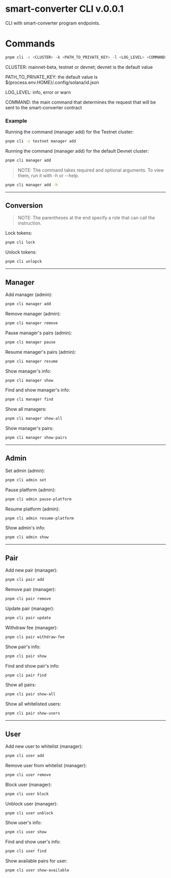 # smart-converter CLI v.0.0.1

CLI with smart-converter program endpoints.

# Commands

```bash
pnpm cli -c <CLUSTER> -k <PATH_TO_PRIVATE_KEY> -l <LOG_LEVEL> <COMMAND>
```

CLUSTER: mainnet-beta, testnet or devnet; devnet is the default value

PATH_TO_PRIVATE_KEY: the default value is ${process.env.HOME}/.config/solana/id.json

LOG_LEVEL: info, error or warn

COMMAND: the main command that determines the request that will be sent to the smart-converter contract

### Example

Running the command (manager add) for the Testnet cluster:

```bash
pnpm cli -c testnet manager add
```

Running the command (manager add) for the default Devnet cluster:

```bash
pnpm cli manager add
```

> NOTE: The command takes required and optional arguments. To view them, run it with -h or --help.

```bash
pnpm cli manager add -h
```

-------------------------------------------------------
Conversion
-------------------------------------------------------

> NOTE: The parentheses at the end specify a role that can call the instruction.

Lock tokens:

```bash
pnpm cli lock
```

Unlock tokens:

```bash
pnpm cli unlopck
```

-------------------------------------------------------
Manager
-------------------------------------------------------

Add manager (admin):

```bash
pnpm cli manager add
```

Remove manager (admin):

```bash
pnpm cli manager remove
```

Pause manager's pairs (admin):

```bash
pnpm cli manager pause
```

Resume manager's pairs (admin):

```bash
pnpm cli manager resume
```

Show manager's info:

```bash
pnpm cli manager show
```

Find and show manager's info:

```bash
pnpm cli manager find
```

Show all managers:

```bash
pnpm cli manager show-all
```

Show manager's pairs:

```bash
pnpm cli manager show-pairs
```

-------------------------------------------------------
Admin
-------------------------------------------------------

Set admin (admin):

```bash
pnpm cli admin set
```

Pause platform (admin):

```bash
pnpm cli admin pause-platform
```

Resume platform (admin):

```bash
pnpm cli admin resume-platform
```

Show admin's info:

```bash
pnpm cli admin show
```

-------------------------------------------------------
Pair
-------------------------------------------------------

Add new pair (manager):

```bash
pnpm cli pair add
```

Remove pair (manager):

```bash
pnpm cli pair remove
```

Update pair (manager):

```bash
pnpm cli pair update
```

Withdraw fee (manager):

```bash
pnpm cli pair withdraw-fee
```

Show pair's info:

```bash
pnpm cli pair show
```

Find and show pair's info:

```bash
pnpm cli pair find
```

Show all pairs:

```bash
pnpm cli pair show-all
```

Show all whitelisted users:

```bash
pnpm cli pair show-users
```

-------------------------------------------------------
User
-------------------------------------------------------

Add new user to whitelist (manager):

```bash
pnpm cli user add
```

Remove user from whitelist (manager):

```bash
pnpm cli user remove
```

Block user (manager):

```bash
pnpm cli user block
```

Unblock user (manager):

```bash
pnpm cli user unblock
```

Show user's info:

```bash
pnpm cli user show
```

Find and show user's info:

```bash
pnpm cli user find
```

Show available pairs for user:

```bash
pnpm cli user show-available
```
